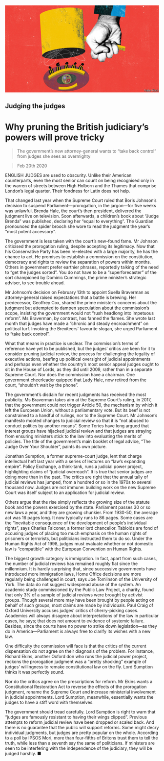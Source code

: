 ![](./images/20200222_BRD001_0.jpg)

## Judging the judges

# Why pruning the British judiciary’s powers will prove tricky

> The government’s new attorney-general wants to “take back control” from judges she sees as overmighty

> Feb 20th 2020

ENGLISH JUDGES are used to obscurity. Unlike their American counterparts, even the most senior can count on being recognised only in the warren of streets between High Holborn and the Thames that comprise London’s legal quarter. Their fondness for Latin does not help.

That changed last year when the Supreme Court ruled that Boris Johnson’s decision to suspend Parliament—prorogation, in the jargon—for five weeks was unlawful. Brenda Hale, the court’s then president, delivered the judgment live on television. Soon afterwards, a children’s book about “Judge Brenda” was published, declaring her “equal to everything”. The Guardian pronounced the spider brooch she wore to read the judgment the year’s “most potent accessory”.

The government is less taken with the court’s new-found fame. Mr Johnson criticised the prorogation ruling, despite accepting its legitimacy. Now that his Conservative Party has been re-elected with a large majority, he has the chance to act. He promises to establish a commission on the constitution, democracy and rights to review the separation of powers within months. Others in government prefer earthier phrases, reportedly talking of the need to “get the judges sorted”. You do not have to be a “superforecaster” of the sort championed by Dominic Cummings, the prime minister’s strategic adviser, to see trouble ahead.

Mr Johnson’s decision on February 13th to appoint Suella Braverman as attorney-general raised expectations that a battle is brewing. Her predecessor, Geoffrey Cox, shared the prime minister’s concerns about the judgment but attempted to dampen speculation about the commission’s scope, insisting the government would not “rush headlong into impetuous reform”. Ms Braverman, by contrast, has fanned the flames. She wrote last month that judges have made a “chronic and steady encroachment” on political turf. Invoking the Brexiteers’ favourite slogan, she urged Parliament to “take back control”.

What that means in practice is unclear. The commission’s terms of reference have yet to be published, but the judges’ critics are keen for it to consider pruning judicial review, the process for challenging the legality of executive actions, beefing up political oversight of judicial appointments and perhaps even whether the country’s most senior appeal judges ought to sit in the House of Lords, as they did until 2009, rather than in a separate Supreme Court. Nor does the commission have a chairman. One government cheerleader quipped that Lady Hale, now retired from the court, “shouldn’t wait by the phone”.

The government’s disdain for recent judgments has received the most publicity. Ms Braverman takes aim at the Supreme Court’s ruling, in 2017, that the government could not trigger Article 50, the mechanism by which it left the European Union, without a parliamentary vote. But its beef is not constrained to a handful of rulings, nor to the Supreme Court. Mr Johnson’s manifesto mooted changes to judicial review so that it is “not abused to conduct politics by another means”. Some Tories have long argued that interest groups have hijacked judicial review and that judges are straying from ensuring ministers stick to the law into evaluating the merits of policies. The title of the government’s main booklet of legal advice, “The Judge Over Your Shoulder”, paints its own picture.

Jonathan Sumption, a former supreme-court judge, lent that charge intellectual heft last year with a series of lectures on “law’s expanding empire”. Policy Exchange, a think-tank, runs a judicial power project, highlighting claims of “judicial overreach”. It is true that senior judges are doing more than in the past. The critics are right that the annual tally of judicial reviews has jumped, from a hundred or so in the 1970s to several thousand now. Judges are not immune: building work on the new Supreme Court was itself subject to an application for judicial review.

Others argue that the rise simply reflects the growing size of the statute book and the powers exercised by the state. Parliament passes 30 or so new laws a year, and they are growing chunkier. From 1930-50, the average act was 16 pages long. It now typically runs to 86 pages. Some cases are the “inevitable consequence of the development of people’s individual rights”, says Charles Falconer, a former lord chancellor. Tabloids are fond of accusing judges of placing too much emphasis on the human rights of prisoners or terrorists, but politicians instructed them to do so. Under the Human Rights Act of 1998, judges must evaluate whether or not domestic law is “compatible” with the European Convention on Human Rights.

The biggest growth category is immigration. In fact, apart from such cases, the number of judicial reviews has remained roughly flat since the millennium. It is hardly surprising that, since successive governments have introduced more immigration laws, Home Office decisions are more regularly being challenged in court, says Joe Tomlinson of the University of York. The data do not suggest widespread abuse of the system. An academic study commissioned by the Public Law Project, a charity, found that only 3% of a sample of judicial reviews were brought by activist groups. Though several more may have been brought by people acting on behalf of such groups, most claims are made by individuals. Paul Craig of Oxford University accuses judges’ critics of cherry-picking cases. Academics will always disagree about interpretations of the law in particular cases, he says; that does not amount to evidence of systemic failure. Besides, since the courts have no power to strike down legislation—as they do in America—Parliament is always free to clarify its wishes with a new law.

One difficulty the commission will face is that the critics of the current dispensation do not agree on their diagnosis of the problem. For instance, Richard Ekins, another Oxford don who runs the judicial power project, reckons the prorogation judgment was a “pretty shocking” example of judges’ willingness to remake constitutional law on the fly. Lord Sumption thinks it was perfectly sound.

Nor do the critics agree on the prescriptions for reform. Mr Ekins wants a Constitutional Restoration Act to reverse the effects of the prorogation judgment, rename the Supreme Court and increase ministerial involvement in judicial appointments. Lord Sumption, meanwhile, essentially wants the judges to have a stiff word with themselves.

The government should tread carefully. Lord Sumption is right to warn that “judges are famously resistant to having their wings clipped”. Previous attempts to reform judicial review have been dropped or scaled back. And there is no guarantee that the public will support reforms. Some might decry individual judgments, but judges are pretty popular on the whole. According to a poll by IPSOS Mori, more than four-fifths of Britons trust them to tell the truth, while less than a seventh say the same of politicians. If ministers are seen to be interfering with the independence of the judiciary, they will be judged harshly. ■